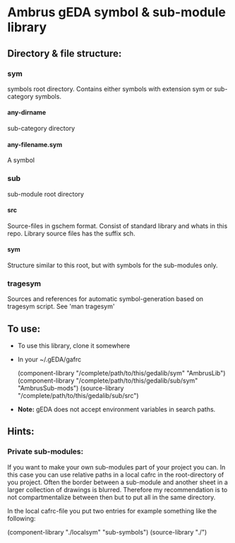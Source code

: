 Ambrus gEDA symbol & sub-module library
=======================================

Directory & file structure:
---------------------------

### sym
symbols root directory. Contains either symbols with extension sym or
sub-category symbols.

#### any-dirname
sub-category directory

#### any-filename.sym
A symbol

### sub
sub-module root directory

#### src
Source-files in gschem format. Consist of standard library and
whats in this repo. Library source files has the suffix sch.

#### sym
Structure similar to this root, but with symbols for the sub-modules only.

### tragesym
Sources and references for automatic symbol-generation based on tragesym
script. See 'man tragesym'

To use:
-------

* To use this library, clone it somewhere
* In your ~/.gEDA/gafrc

    (component-library "/complete/path/to/this/gedalib/sym" "AmbrusLib")
    (component-library "/complete/path/to/this/gedalib/sub/sym" "AmbrusSub-mods")
    (source-library "/complete/path/to/this/gedalib/sub/src")

* __Note:__ gEDA does not accept environment variables in search paths.

Hints:
------

### Private sub-modules:

If you want to make your own sub-modules part of your project you can. In
this case you can use relative paths in a local cafrc in the root-directory
of you project. Often the border between a sub-module and another sheet in a
larger collection of drawings is blurred. Therefore my recommendation is to
not compartmentalize between then but to put all in the same directory.

In the local cafrc-file you put two entries for example something like the
following:

(component-library "./localsym" "sub-symbols")
(source-library "./")
